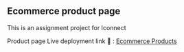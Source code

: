 
## Ecommerce product page 
This is an assignment project for Iconnect 

Product page Live deployment link 🚀 : [Ecommerce Products](https://iconnect-product-page.netlify.app/) 

